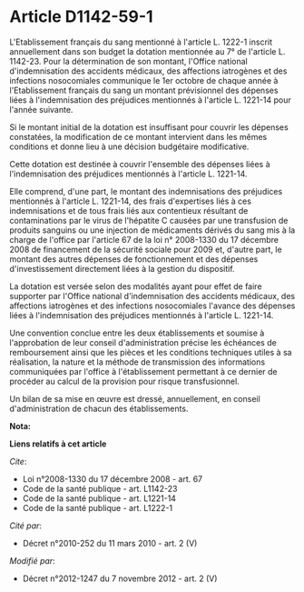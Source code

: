 # Article D1142-59-1

L'Etablissement français du sang mentionné à l'article L. 1222-1 inscrit annuellement dans son      budget la dotation
mentionnée au 7° de l'article L. 1142-23. Pour la détermination de son montant, l'Office national d'indemnisation des
accidents médicaux, des affections iatrogènes et des infections nosocomiales communique le 1er octobre de chaque année à
l'Etablissement français du sang un montant prévisionnel des dépenses liées à l'indemnisation des préjudices mentionnés à
l'article L. 1221-14 pour l'année suivante. 

Si le montant initial de la dotation est insuffisant pour couvrir les dépenses constatées, la modification de ce montant
intervient dans les mêmes conditions et donne lieu à une décision budgétaire modificative. 

Cette dotation est destinée à couvrir l'ensemble des dépenses liées à l'indemnisation des préjudices mentionnés à l'article
L. 1221-14. 

Elle comprend, d'une part, le montant des indemnisations des préjudices mentionnés à l'article L. 1221-14, des frais
d'expertises liés à ces indemnisations et de tous frais liés aux contentieux résultant de contaminations par le virus de
l'hépatite C causées par une transfusion de produits sanguins ou une injection de médicaments dérivés du sang mis à la charge
de l'office par l'article 67 de la loi n° 2008-1330 du 17 décembre 2008 de financement de la sécurité sociale pour 2009 et,
d'autre part, le montant des autres dépenses de fonctionnement et des dépenses d'investissement directement liées à la
gestion du dispositif. 

La dotation est versée selon des modalités ayant pour effet de faire supporter par l'Office national d'indemnisation des
accidents médicaux, des affections iatrogènes et des infections nosocomiales l'avance des dépenses liées à l'indemnisation
des préjudices mentionnés à l'article L. 1221-14. 

Une convention conclue entre les deux établissements et soumise à l'approbation de leur conseil d'administration précise les
échéances de remboursement ainsi que les pièces et les conditions techniques utiles à sa réalisation, la nature et la méthode
de transmission des informations communiquées par l'office à l'établissement permettant à ce dernier de procéder au calcul de
la provision pour risque transfusionnel. 

Un bilan de sa mise en œuvre est dressé, annuellement, en conseil d'administration de chacun des établissements.

**Nota:**



**Liens relatifs à cet article**

_Cite_:

  - Loi n°2008-1330 du 17 décembre 2008 - art. 67
  - Code de la santé publique - art. L1142-23
  - Code de la santé publique - art. L1221-14
  - Code de la santé publique - art. L1222-1

_Cité par_:

  - Décret n°2010-252 du 11 mars 2010 - art. 2 (V)

_Modifié par_:

  - Décret n°2012-1247 du 7 novembre 2012 - art. 2 (V)

